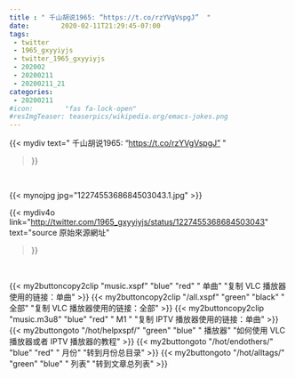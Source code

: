 ```yaml
---
title : " 千山胡说1965: “https://t.co/rzYVgVspgJ”  "
date:        2020-02-11T21:29:45-07:00
tags:
 - twitter
 - 1965_gxyyiyjs
 - twitter_1965_gxyyiyjs
 - 202002
 - 20200211
 - 20200211_21
categories:
 - 20200211
#icon:        "fas fa-lock-open"
#resImgTeaser: teaserpics/wikipedia.org/emacs-jokes.png
---
```


{{< mydiv text=" 千山胡说1965: “https://t.co/rzYVgVspgJ”  "
>}}
<br>


 {{< mynojpg jpg="1227455368684503043.1.jpg" >}}<br> 



{{< mydiv4o link="http://twitter.com/1965_gxyyiyjs/status/1227455368684503043"
text="source 原始來源網址"
>}}


<br>



{{< my2buttoncopy2clip "music.xspf"        "blue"   "red"    " 单曲"  "复制 VLC 播放器使用的链接：单曲" >}} {{< my2buttoncopy2clip "/all.xspf"         "green"  "black"  " 全部"  "复制 VLC 播放器使用的链接：全部" >}} {{< my2buttoncopy2clip "music.m3u8"        "blue"   "red"    " M1 "    "复制 IPTV 播放器使用的链接：单曲" >}} {{< my2buttongoto      "/hot/helpxspf/"    "green"  "blue"   " 播放器" "如何使用 VLC 播放器或者 IPTV 播放器的教程" >}} {{< my2buttongoto      "/hot/endothers/"   "blue"   "red"    " 月份"   "转到月份总目录" >}} {{< my2buttongoto      "/hot/alltags/"     "green"  "blue"   " 列表"   "转到文章总列表" >}} 
